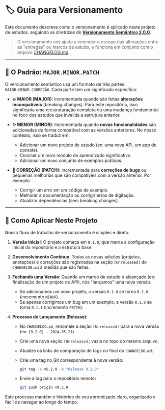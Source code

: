 # 🏷️ Guia para Versionamento

Este documento descreve como o versionamento é aplicado neste projeto de estudos, seguindo as diretrizes do **[Versionamento Semântico 2.0.0](https://semver.org/lang/pt-BR/)**.

> O versionamento nos ajuda a entender o escopo das alterações entre as "entregas" ou marcos de estudo, e funciona em conjunto com o arquivo [CHANGELOG.md](./CHANGELOG.md).

---

## 🔢 O Padrão: `MAJOR.MINOR.PATCH`

O versionamento semântico usa um formato de três partes: `MAIOR.MENOR.CORREÇÃO`. Cada parte tem um significado específico:

- **💥 MAIOR (MAJOR)**: Incrementada quando são feitas **alterações incompatíveis** (breaking changes). Para este repositório, isso significaria uma reestruturação completa ou uma mudança fundamental no foco dos estudos que invalida a estrutura anterior.

- **✨ MENOR (MINOR)**: Incrementada quando **novas funcionalidades** são adicionadas de forma compatível com as versões anteriores. No nosso contexto, isso se traduz em:
  - Adicionar um novo projeto de estudo (ex: uma nova API, um app de console).
  - Concluir um novo módulo de aprendizado significativo.
  - Adicionar um novo conjunto de exemplos práticos.

- **🐛 CORREÇÃO (PATCH)**: Incrementada para **correções de bugs** ou pequenas melhorias que são compatíveis com a versão anterior. Por exemplo:
  - Corrigir um erro em um código de exemplo.
  - Melhorar a documentação ou corrigir erros de digitação.
  - Atualizar dependências (sem breaking changes).

---

## 🚀 Como Aplicar Neste Projeto

Nosso fluxo de trabalho de versionamento é simples e direto:

1. **Versão Inicial**: O projeto começa em `0.1.0`, que marca a configuração inicial do repositório e a estrutura base.

2. **Desenvolvimento Contínuo**: Todas as novas adições (projetos, anotações) e correções são registradas na seção `[Unreleased]` do `CHANGELOG.md` à medida que são feitas.

3. **Fechando uma Versão**: Quando um marco de estudo é alcançado (ex: finalização de um projeto de API), nós "lançamos" uma nova versão.
    - Se adicionamos um novo projeto, a versão `0.1.0` se torna `0.2.0` (incremento `MINOR`).
    - Se apenas corrigimos um bug em um exemplo, a versão `0.1.0` se torna `0.1.1` (incremento `PATCH`).

4. **Processo de Lançamento (Release)**:
    - No `CHANGELOG.md`, renomeie a seção `[Unreleased]` para a nova versão (ex: `[0.2.0] - 2024-05-21`).
    - Crie uma nova seção `[Unreleased]` vazia no topo do mesmo arquivo.
    - Atualize os links de comparação de tags no final do `CHANGELOG.md`.
    - Crie uma tag no Git correspondente à nova versão:

        ```bash
        git tag -a v0.2.0 -m "Release 0.2.0"
        ```

    - Envie a tag para o repositório remoto:

        ```bash
        git push origin v0.2.0
        ```

Este processo mantém o histórico do seu aprendizado claro, organizado e fácil de navegar ao longo do tempo.
